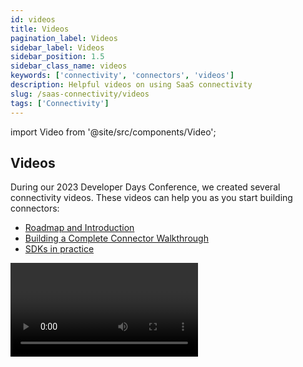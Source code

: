 ```yaml
---
id: videos
title: Videos
pagination_label: Videos
sidebar_label: Videos
sidebar_position: 1.5
sidebar_class_name: videos
keywords: ['connectivity', 'connectors', 'videos']
description: Helpful videos on using SaaS connectivity
slug: /saas-connectivity/videos
tags: ['Connectivity']
---
```

import Video from '@site/src/components/Video';

## Videos

During our 2023 Developer Days Conference, we created several connectivity videos. These videos can help you as you start building connectors: 

 - [Roadmap and Introduction](https://www.youtube.com/watch?v=12pfpLBNCvM)
 - [Building a Complete Connector Walkthrough](https://www.youtube.com/watch?v=wHHje_ItTKQ)
 - [SDKs in practice](https://www.youtube.com/watch?v=uvnlSUVsF8M)

<Video source="https://www.youtube.com/embed/wHHje_ItTKQ"></Video>
